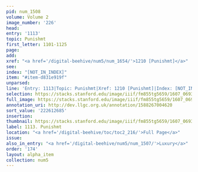 ```yaml
---
pid: num_1508
volume: Volume 2
image_number: '226'
head:
entry: '1113'
topic: Punishmt
first_letter: 1101-1125
page:
add:
xref: "<a href='/digital-beehive/num5/num_1654/'>1210 [Punishmt]</a>"
see:
index: "[NOT_IN_INDEX]"
item: "#item-d831e919f"
unparsed:
line: 'Entry: 1113|Topic: Punishmt|Xref: 1210 [Punishmt]|Index: [NOT_IN_INDEX]|#item-d831e919f'
selection: https://stacks.stanford.edu/image/iiif/fm855tg5659/1607_0693/898,2685,2740,601/full/0/default.jpg
full_image: https://stacks.stanford.edu/image/iiif/fm855tg5659/1607_0693/full/full/0/default.jpg
annotation_uri: http://dev.llgc.org.uk/annotation/1588267004620
sort_value: '222612685'
insertion:
thumbnail: https://stacks.stanford.edu/image/iiif/fm855tg5659/1607_0693/898,2685,600,180/250,/0/default.jpg
label: 1113. Punishmt
location: "<a href='/digital-beehive/toc/toc2_216/'>Full Page</a>"
issue:
also_in_entry: "<a href='/digital-beehive/num5/num_1507/'>Luxury</a>"
order: '174'
layout: alpha_item
collection: num5
---
```

